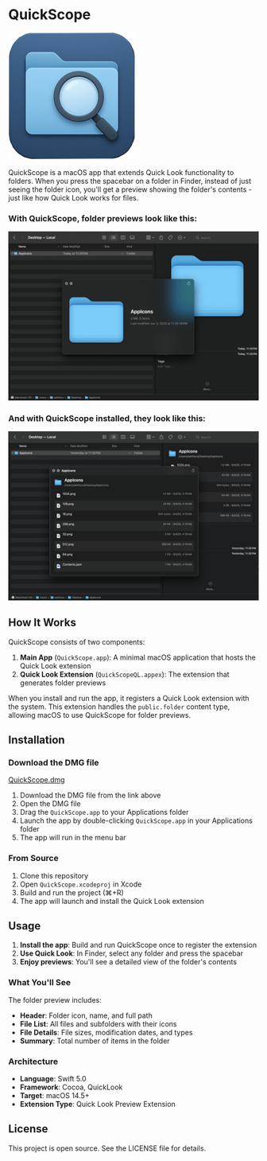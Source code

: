 # QuickScope

![QuickScope Logo](readme-assets/app-icon.png)

QuickScope is a macOS app that extends Quick Look functionality to folders. When you press the spacebar on a folder in Finder, instead of just seeing the folder icon, you'll get a preview showing the folder's contents - just like how Quick Look works for files.


### With QuickScope, folder previews look like this:
![Without QuickScope](readme-assets/without-quickscope.png)


### And with QuickScope installed, they look like this:
![With QuickScope](readme-assets/with-quickscope.png)

## How It Works

QuickScope consists of two components:

1. **Main App** (`QuickScope.app`): A minimal macOS application that hosts the Quick Look extension
2. **Quick Look Extension** (`QuickScopeQL.appex`): The extension that generates folder previews

When you install and run the app, it registers a Quick Look extension with the system. This extension handles the `public.folder` content type, allowing macOS to use QuickScope for folder previews.

## Installation

### Download the DMG file
[QuickScope.dmg](https://github.com/sethlors/QuickScope/raw/refs/heads/main/QuickScope-1.0.dmg)

1. Download the DMG file from the link above
2. Open the DMG file
3. Drag the `QuickScope.app` to your Applications folder
4. Launch the app by double-clicking `QuickScope.app` in your Applications folder
5. The app will run in the menu bar

### From Source

1. Clone this repository
2. Open `QuickScope.xcodeproj` in Xcode
3. Build and run the project (⌘+R)
4. The app will launch and install the Quick Look extension

## Usage

1. **Install the app**: Build and run QuickScope once to register the extension
2. **Use Quick Look**: In Finder, select any folder and press the spacebar
3. **Enjoy previews**: You'll see a detailed view of the folder's contents

### What You'll See

The folder preview includes:
- **Header**: Folder icon, name, and full path
- **File List**: All files and subfolders with their icons
- **File Details**: File sizes, modification dates, and types
- **Summary**: Total number of items in the folder

### Architecture

- **Language**: Swift 5.0
- **Framework**: Cocoa, QuickLook
- **Target**: macOS 14.5+
- **Extension Type**: Quick Look Preview Extension

## License

This project is open source. See the LICENSE file for details.
